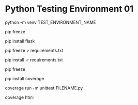 # Python Testing Environment 01

python -m venv TEST_ENVIRONMENT_NAME

pip freeze

pip install flask

pip freeze > requirements.txt

pip install -r requirements.txt

pip freeze

pip install coverage

coverage run -m unittest FILENAME.py

coverage html

